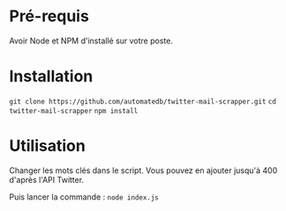 # Pré-requis

Avoir Node et NPM d'installé sur votre poste.

# Installation

`git clone https://github.com/automatedb/twitter-mail-scrapper.git`
`cd twitter-mail-scrapper`
`npm install`

# Utilisation

Changer les mots clés dans le script. Vous pouvez en ajouter jusqu'à 400 d'après l'API Twitter.

Puis lancer la commande : `node index.js`